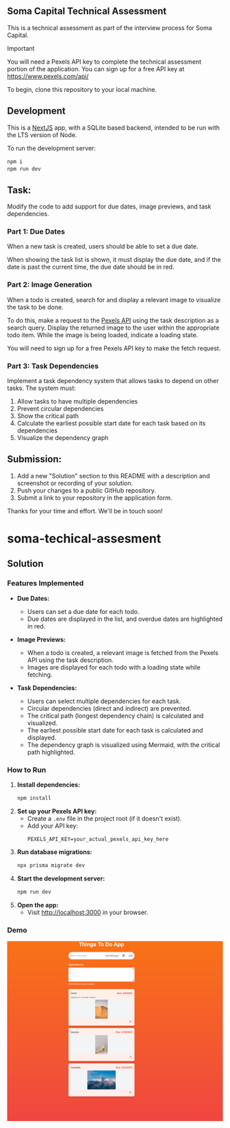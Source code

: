 ## Soma Capital Technical Assessment

This is a technical assessment as part of the interview process for Soma Capital.

> [!IMPORTANT]  
> You will need a Pexels API key to complete the technical assessment portion of the application. You can sign up for a free API key at https://www.pexels.com/api/  

To begin, clone this repository to your local machine.

## Development

This is a [NextJS](https://nextjs.org) app, with a SQLite based backend, intended to be run with the LTS version of Node.

To run the development server:

```bash
npm i
npm run dev
```

## Task:

Modify the code to add support for due dates, image previews, and task dependencies.

### Part 1: Due Dates 

When a new task is created, users should be able to set a due date.

When showing the task list is shown, it must display the due date, and if the date is past the current time, the due date should be in red.

### Part 2: Image Generation 

When a todo is created, search for and display a relevant image to visualize the task to be done. 

To do this, make a request to the [Pexels API](https://www.pexels.com/api/) using the task description as a search query. Display the returned image to the user within the appropriate todo item. While the image is being loaded, indicate a loading state.

You will need to sign up for a free Pexels API key to make the fetch request. 

### Part 3: Task Dependencies

Implement a task dependency system that allows tasks to depend on other tasks. The system must:

1. Allow tasks to have multiple dependencies
2. Prevent circular dependencies
3. Show the critical path
4. Calculate the earliest possible start date for each task based on its dependencies
5. Visualize the dependency graph

## Submission:

1. Add a new "Solution" section to this README with a description and screenshot or recording of your solution. 
2. Push your changes to a public GitHub repository.
3. Submit a link to your repository in the application form.

Thanks for your time and effort. We'll be in touch soon!
# soma-techical-assesment

## Solution

### Features Implemented

- **Due Dates:**
  - Users can set a due date for each todo.
  - Due dates are displayed in the list, and overdue dates are highlighted in red.

- **Image Previews:**
  - When a todo is created, a relevant image is fetched from the Pexels API using the task description.
  - Images are displayed for each todo with a loading state while fetching.

- **Task Dependencies:**
  - Users can select multiple dependencies for each task.
  - Circular dependencies (direct and indirect) are prevented.
  - The critical path (longest dependency chain) is calculated and visualized.
  - The earliest possible start date for each task is calculated and displayed.
  - The dependency graph is visualized using Mermaid, with the critical path highlighted.

### How to Run

1. **Install dependencies:**
   ```bash
   npm install
   ```
2. **Set up your Pexels API key:**
   - Create a `.env` file in the project root (if it doesn't exist).
   - Add your API key:
     ```
     PEXELS_API_KEY=your_actual_pexels_api_key_here
     ```
3. **Run database migrations:**
   ```bash
   npx prisma migrate dev
   ```
4. **Start the development server:**
   ```bash
   npm run dev
   ```
5. **Open the app:**
   - Visit [http://localhost:3000](http://localhost:3000) in your browser.

### Demo

![Image](screenshot.png)
